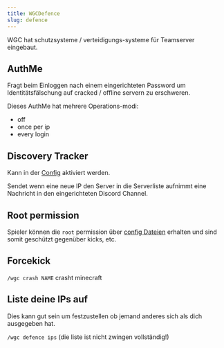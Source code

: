 ```yaml
---
title: WGCDefence
slug: defence
---
```


WGC hat schutzsysteme / verteidigungs-systeme für Teamserver eingebaut.

## AuthMe

Fragt beim Einloggen nach einem eingerichteten Password um Identitätsfälschung auf
cracked / offline servern zu erschweren.

Dieses AuthMe hat mehrere Operations-modi:
- off
- once per ip
- every login

## Discovery Tracker

Kann in der [Config](#config) aktiviert werden.

Sendet wenn eine neue IP den Server in die Serverliste aufnimmt eine Nachricht in den
eingerichteten Discord Channel.

## Root permission

Spieler können die `root` permission über [config Dateien](#files) erhalten und sind somit geschützt
gegenüber kicks, etc.

## Forcekick

`/wgc crash NAME` crasht minecraft

## Liste deine IPs auf

Dies kann gut sein um festzustellen ob jemand anderes sich als dich ausgegeben hat.

`/wgc defence ips` (die liste ist nicht zwingen vollständig!)


